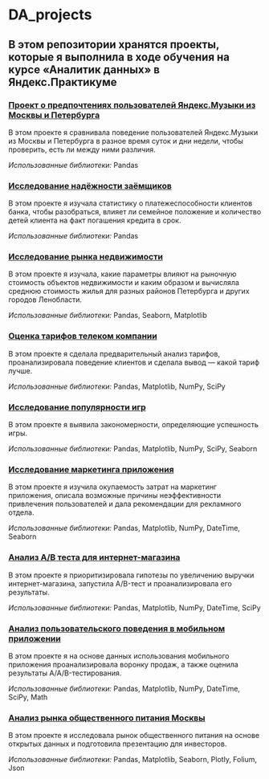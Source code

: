 # DA_projects
## В этом репозитории хранятся проекты, которые я выполнила в ходе обучения на курсе «Аналитик данных» в Яндекс.Практикуме

### [Проект о предпочтениях пользователей Яндекс.Музыки из Москвы и Петербурга](https://github.com/anyasaz/DA_projects/tree/main/music)

В этом проекте я сравнивала поведение пользователей Яндекс.Музыки из Москвы и Петербурга в разное время суток и дни недели, чтобы проверить, есть ли между ними различия.

*Использованные библиотеки:* Pandas


### [Исследование надёжности заёмщиков](https://github.com/anyasaz/DA_projects/tree/main/banking)

В этом проекте я изучала статистику о платежеспособности клиентов банка, чтобы разобраться, влияет ли семейное положение и количество детей клиента на факт погашения кредита в срок.

*Использованные библиотеки:* Pandas


### [Исследование рынка недвижимости](https://github.com/anyasaz/DA_projects/tree/main/real_estate)

В этом проекте я изучала, какие параметры влияют на рыночную стоимость объектов недвижимости и каким образом и вычисляла среднюю стоимость жилья для разных районов Петербурга и других городов Ленобласти.

*Использованные библиотеки:* Pandas, Seaborn, Matplotlib


### [Оценка тарифов телеком компании](https://github.com/anyasaz/DA_projects/tree/main/tariffs)

В этом проекте я сделала предварительный анализ тарифов, проанализировала поведение клиентов и сделала вывод — какой тариф лучше.

*Использованные библиотеки:* Pandas, Matplotlib, NumPy, SciPy


### [Исследование популярности игр](https://github.com/anyasaz/DA_projects/tree/main/game_genres)

В этом проекте я выявила закономерности, определяющие успешность игры.

*Использованные библиотеки:* Pandas, Matplotlib, NumPy, SciPy, Seaborn


### [Исследование маркетинга приложения ](https://github.com/anyasaz/DA_projects/tree/main/app_marketing)

В этом проекте я изучила окупаемость затрат на маркетинг приложения, описала возможные причины неэффективности привлечения пользователей и дала рекомендации для рекламного отдела.

*Использованные библиотеки:* Pandas, Matplotlib, NumPy, DateTime, Seaborn


### [Анализ А/В теста для интернет-магазина](https://github.com/anyasaz/DA_projects/tree/main/ecomm_abtest)

В этом проекте я приоритизировала гипотезы по увеличению выручки интернет-магазина, запустила A/B-тест и проанализировала его результаты. 

*Использованные библиотеки:* Pandas, Matplotlib, NumPy, DateTime, SciPy


### [Анализ пользовательского поведения в мобильном приложении](https://github.com/anyasaz/DA_projects/tree/main/app_funnel_abtest)

В этом проекте я на основе данных использования мобильного приложения проанализировала воронку продаж, а также оценила результаты A/A/B-тестирования.  

*Использованные библиотеки:* Pandas, Matplotlib, NumPy, DateTime, SciPy, Math


### [Анализ рынка общественного питания Москвы](https://github.com/anyasaz/DA_projects/tree/main/cafes)

В этом проекте я исследовала рынок общественного питания на основе открытых данных и подготовила презентацию для инвесторов.  

*Использованные библиотеки:* Pandas, Matplotlib, Seaborn, Plotly, Folium, Json

